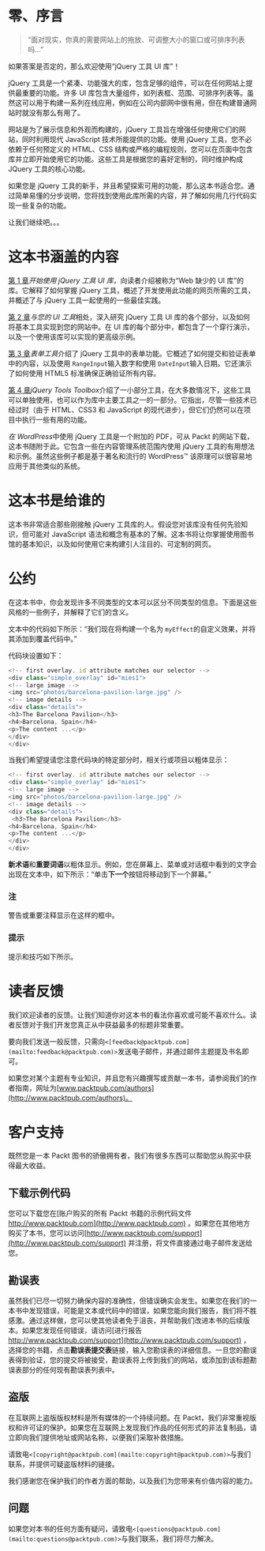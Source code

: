 # 零、序言

> “面对现实，你真的需要网站上的拖放、可调整大小的窗口或可排序列表吗…”

如果答案是否定的，那么欢迎使用“jQuery 工具 UI 库”！

jQuery 工具是一个紧凑、功能强大的库，包含足够的组件，可以在任何网站上提供最重要的功能。许多 UI 库包含大量组件，如列表框、范围、可排序列表等。虽然这可以用于构建一系列在线应用，例如在公司内部网中很有用，但在构建普通网站时就没有那么有用了。

网站是为了展示信息和外观而构建的，jQuery 工具旨在增强任何使用它们的网站，同时利用现代 JavaScript 技术所能提供的功能。使用 jQuery 工具，您不必依赖于任何预定义的 HTML、CSS 结构或严格的编程规则，您可以在页面中包含库并立即开始使用它的功能。这些工具是根据您的喜好定制的，同时维护构成 JQuery 工具的核心功能。

如果您是 jQuery 工具的新手，并且希望探索可用的功能，那么这本书适合您。通过简单易懂的分步说明，您将找到使用此库所需的内容，并了解如何用几行代码实现一些复杂的功能。

让我们继续吧。。。

# 这本书涵盖的内容

[第 1 章](01.html "Chapter 1. Getting Started")*开始使用 jQuery 工具 UI 库*，向读者介绍被称为“Web 缺少的 UI 库”的库。它解释了如何掌握 jQuery 工具，概述了开发使用此功能的网页所需的工具，并概述了与 jQuery 工具一起使用的一些最佳实践。

[第 2 章](02.html "Chapter 2. Getting along with your UI Tools")*与您的 UI 工具*相处，深入研究 jQuery 工具 UI 库的各个部分，以及如何将基本工具实现到您的网站中。在 UI 库的每个部分中，都包含了一个穿行演示，以及一个使用该库可以实现的更高级示例。

[第 3 章](03.html "Chapter 3. Form Tools")*表单工具*介绍了 jQuery 工具中的表单功能。它概述了如何提交和验证表单中的内容，以及使用 `RangeInput`输入数字和使用 `DateInput`输入日期。它还演示了如何使用 HTML5 标准确保正确验证所有内容。

[第 4 章](04.html "Chapter 4. jQuery Tools Toolbox")*jQuery Tools Toolbox*介绍了一小部分工具，在大多数情况下，这些工具可以单独使用，也可以作为库中主要工具之一的一部分。它指出，尽管一些技术已经过时（由于 HTML、CSS3 和 JavaScript 的现代进步），但它们仍然可以在项目中执行一些有用的功能。

*在 WordPress*中使用 jQuery 工具是一个附加的 PDF，可从 Packt 的网站下载，这本书随附于此。它包含一些在内容管理系统范围内使用 jQuery 工具的有用想法和示例。虽然这些例子都是基于著名和流行的 WordPress™ 该原理可以很容易地应用于其他类似的系统。

# 这本书是给谁的

这本书非常适合那些刚接触 jQuery 工具库的人。假设您对该库没有任何先验知识，但可能对 JavaScript 语法和概念有基本的了解。这本书将让你掌握使用图书馆的基本知识，以及如何使用它来构建引人注目的、可定制的网页。

# 公约

在这本书中，你会发现许多不同类型的文本可以区分不同类型的信息。下面是这些风格的一些例子，并解释了它们的含义。

文本中的代码如下所示：“我们现在将构建一个名为 `myEffect`的自定义效果，并将其添加到覆盖代码中。”

代码块设置如下：

```js
<!-- first overlay. id attribute matches our selector -->
<div class="simple_overlay" id="mies1">
<!-- large image -->
<img src="photos/barcelona-pavilion-large.jpg" />
<!-- image details -->
<div class="details">
<h3>The Barcelona Pavilion</h3>
<h4>Barcelona, Spain</h4>
<p>The content ...</p>
</div>
</div>

```

当我们希望提请您注意代码块的特定部分时，相关行或项目以粗体显示：

```js
<!-- first overlay. id attribute matches our selector -->
<div class="simple_overlay" id="mies1">
<!-- large image -->
<img src="photos/barcelona-pavilion-large.jpg" />
<!-- image details -->
<div class="details">
 <h3>The Barcelona Pavilion</h3>
<h4>Barcelona, Spain</h4>
<p>The content ...</p> 
</div>
</div>

```

**新术语**和**重要词语**以粗体显示。例如，您在屏幕上、菜单或对话框中看到的文字会出现在文本中，如下所示：“单击**下一个**按钮将移动到下一个屏幕。”

### 注

警告或重要注释显示在这样的框中。

### 提示

提示和技巧如下所示。

# 读者反馈

我们欢迎读者的反馈。让我们知道你对这本书的看法你喜欢或可能不喜欢什么。读者反馈对于我们开发您真正从中获益最多的标题非常重要。

要向我们发送一般反馈，只需向`<[feedback@packtpub.com](mailto:feedback@packtpub.com)>`发送电子邮件，并通过邮件主题提及书名即可。

如果您对某个主题有专业知识，并且您有兴趣撰写或贡献一本书，请参阅我们的作者指南，网址为[www.packtpub.com/authors](http://www.packtpub.com/authors)。

# 客户支持

既然您是一本 Packt 图书的骄傲拥有者，我们有很多东西可以帮助您从购买中获得最大收益。

## 下载示例代码

您可以下载您在[账户购买的所有 Packt 书籍的示例代码文件 http://www.packtpub.com](http://www.packtpub.com) 。如果您在其他地方购买了本书，您可以访问[http://www.packtpub.com/support](http://www.packtpub.com/support) 并注册，将文件直接通过电子邮件发送给您。

## 勘误表

虽然我们已尽一切努力确保内容的准确性，但错误确实会发生。如果您在我们的一本书中发现错误，可能是文本或代码中的错误，如果您能向我们报告，我们将不胜感激。通过这样做，您可以使其他读者免于沮丧，并帮助我们改进本书的后续版本。如果您发现任何错误，请访问[进行报告 http://www.packtpub.com/support](http://www.packtpub.com/support) ，选择您的书籍，点击**勘误表提交表**链接，输入您勘误表的详细信息。一旦您的勘误表得到验证，您的提交将被接受，勘误表将上传到我们的网站，或添加到该标题勘误表部分的任何现有勘误表列表中。

## 盗版

在互联网上盗版版权材料是所有媒体的一个持续问题。在 Packt，我们非常重视版权和许可证的保护。如果您在互联网上发现我们作品的任何形式的非法复制品，请立即向我们提供地址或网站名称，以便我们采取补救措施。

请致电`<[copyright@packtpub.com](mailto:copyright@packtpub.com)>`与我们联系，并提供可疑盗版材料的链接。

我们感谢您在保护我们的作者方面的帮助，以及我们为您带来有价值内容的能力。

## 问题

如果您对本书的任何方面有疑问，请致电`<[questions@packtpub.com](mailto:questions@packtpub.com)>`与我们联系，我们将尽力解决。